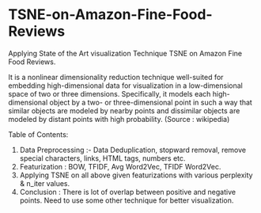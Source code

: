 # TSNE-on-Amazon-Fine-Food-Reviews
Applying State of the Art visualization Technique TSNE on Amazon Fine Food Reviews.

 It is a nonlinear dimensionality reduction technique well-suited for embedding high-dimensional data for visualization in a low-dimensional space of two or three dimensions. Specifically, it models each high-dimensional object by a two- or three-dimensional point in such a way that similar objects are modeled by nearby points and dissimilar objects are modeled by distant points with high probability.
(Source : wikipedia)

Table of Contents:
1. Data Preprocessing :- Data Deduplication, stopward removal, remove special characters, links, HTML tags, numbers etc.
2. Featurization : BOW, TFIDF, Avg Word2Vec, TFIDF Word2Vec.    
3. Applying TSNE on all above given featurizations with various perplexity & n_iter values.
4. Conclusion : There is lot of overlap between positive and negative points. Need to use some other technique for better visualization.
